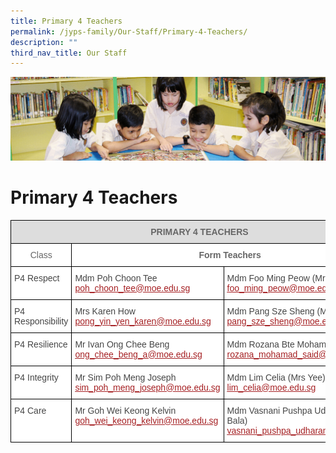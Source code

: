 ```yaml
---
title: Primary 4 Teachers
permalink: /jyps-family/Our-Staff/Primary-4-Teachers/
description: ""
third_nav_title: Our Staff
---
```

![](/images/banner.gif)

Primary 4 Teachers
==================

<style type="text/css">
.tg  {border-collapse:collapse;border-spacing:0;}
.tg td{border-color:black;border-style:solid;border-width:1px;font-family:Arial, sans-serif;font-size:14px;
  overflow:hidden;padding:10px 5px;word-break:normal;}
.tg th{border-color:black;border-style:solid;border-width:1px;font-family:Arial, sans-serif;font-size:14px;
  font-weight:normal;overflow:hidden;padding:10px 5px;word-break:normal;}
.tg .tg-20fz{background-color:#FFF;color:#A52023;text-align:left;vertical-align:top}
.tg .tg-fwnj{background-color:#FFF;color:#454545;text-align:left;vertical-align:top}
.tg .tg-feqv{background-color:#DDD;color:#666;font-weight:bold;text-align:center;vertical-align:middle}
.tg .tg-zqva{background-color:#FFF;color:#666;text-align:center;vertical-align:top}
.tg .tg-imtz{background-color:#FFF;color:#666;font-weight:bold;text-align:center;vertical-align:top}
.tg .tg-sdzj{background-color:#FFF;color:#454545;text-align:left;vertical-align:middle}
</style>
<table class="tg">
<thead>
  <tr>
    <th class="tg-feqv" colspan="3"><span style="color:#666;background-color:#DDD"> </span>PRIMARY 4 TEACHERS</th>
  </tr>
</thead>
<tbody>
  <tr>
    <td class="tg-zqva"> Class</td>
    <td class="tg-imtz" colspan="2">Form Teachers</td>
  </tr>
  <tr>
    <td class="tg-fwnj">P4 Respect </td>
    <td class="tg-sdzj">Mdm Poh Choon Tee<br><a href="mailto:poh_choon_tee@moe.edu.sg"><span style="text-decoration:underline;color:#A52023">poh_choon_tee@moe.edu.sg</span></a></td>
    <td class="tg-sdzj">Mdm Foo Ming Peow (Mrs Chua)<br><a href="mailto:foo_ming_peow@moe.edu.sg"><span style="text-decoration:underline;color:#A52023">foo_ming_peow@moe.edu.sg</span></a></td>
  </tr>
  <tr>
    <td class="tg-fwnj">P4 Responsibility</td>
    <td class="tg-20fz"><span style="color:#454545">Mrs Karen How</span><br><a href="mailto:pong_yin_yen_karen@moe.edu.sg" target="_blank" rel="noopener noreferrer"><span style="text-decoration:underline;color:#A52023">pong_yin_yen_karen@moe.edu.sg</span></a><br></td>
    <td class="tg-20fz"><span style="color:#454545">Mdm Pang Sze Sheng (Mrs Yap)</span><br><a href="mailto:pang_sze_sheng@moe.edu.sg" target="_blank" rel="noopener noreferrer"><span style="text-decoration:underline;color:#A52023">pang_sze_sheng@moe.edu.sg</span></a><br></td>
  </tr>
  <tr>
    <td class="tg-fwnj">P4 Resilience</td>
    <td class="tg-20fz"><span style="color:#454545">Mr Ivan Ong Chee Beng</span><br><a href="mailto:ong_chee_beng_a@moe.edu.sg" target="_blank" rel="noopener noreferrer"><span style="text-decoration:underline;color:#A52023">ong_chee_beng_a@moe.edu.sg</span></a><br></td>
    <td class="tg-20fz"><span style="color:#454545">Mdm Rozana Bte Mohamad Said</span><br><a href="mailto:rozana_mohamad_said@moe.edu.sg" target="_blank" rel="noopener noreferrer"><span style="text-decoration:underline;color:#A52023">rozana_mohamad_said@moe.edu.sg</span></a><br></td>
  </tr>
  <tr>
    <td class="tg-fwnj">P4 Integrity</td>
    <td class="tg-20fz"><span style="color:#454545">Mr Sim Poh Meng Joseph</span><br><a href="mailto:sim_poh_meng_joseph@moe.edu.sg" target="_blank" rel="noopener noreferrer"><span style="text-decoration:underline;color:#A52023">sim_poh_meng_joseph@moe.edu.sg</span></a><br></td>
    <td class="tg-20fz"><span style="color:#454545">Mdm Lim Celia (Mrs Yee)</span><br><a href="mailto:lim_celia@moe.edu.sg" target="_blank" rel="noopener noreferrer"><span style="text-decoration:underline;color:#A52023">lim_celia@moe.edu.sg</span></a><br></td>
  </tr>
  <tr>
    <td class="tg-fwnj">P4 Care</td>
    <td class="tg-20fz"><span style="color:#454545">Mr Goh Wei Keong Kelvin</span><br><a href="mailto:goh_wei_keong_kelvin@moe.edu.sg" target="_blank" rel="noopener noreferrer"><span style="text-decoration:underline;color:#A52023">goh_wei_keong_kelvin@moe.edu.sg</span></a><br></td>
    <td class="tg-20fz"><span style="color:#454545">Mdm Vasnani Pushpa Udharam (Mrs Bala)</span><br><a href="mailto:vasnani_pushpa_udharam@moe.edu.sg" target="_blank" rel="noopener noreferrer"><span style="text-decoration:underline;color:#A52023">vasnani_pushpa_udharam@moe.edu.sg</span></a></td>
  </tr>
</tbody>
</table>